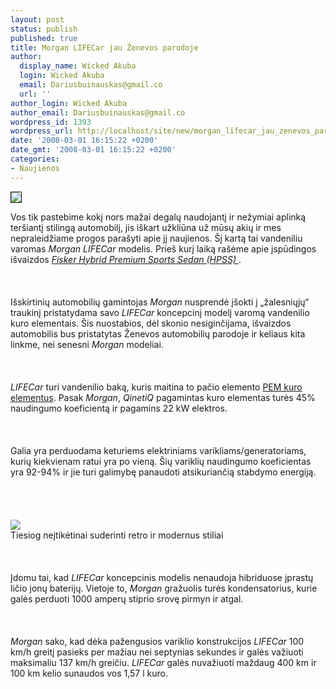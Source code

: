 ```yaml
---
layout: post
status: publish
published: true
title: Morgan LIFECar jau Ženevos parodoje
author:
  display_name: Wicked Akuba
  login: Wicked Akuba
  email: Dariusbuinauskas@gmail.co
  url: ''
author_login: Wicked Akuba
author_email: Dariusbuinauskas@gmail.co
wordpress_id: 1393
wordpress_url: http://localhost/site/new/morgan_lifecar_jau_zenevos_parodoje/
date: '2008-03-01 16:15:22 +0200'
date_gmt: '2008-03-01 16:15:22 +0200'
categories:
- Naujienos
---
```

<div class="imgright"><img src="http://www.technews.lt/upl/Failai/morgan.life.car.1.500.jpg" border="1"></div>
<p>Vos tik pastebime kokį nors mažai degalų naudojantį ir nežymiai aplinką teršiantį stilingą automobilį, jis iškart užkliūna už mūsų akių ir mes nepraleidžiame progos parašyti apie jį naujienos. Šį kartą tai vandeniliu varomas <i>Morgan LIFECar</i> modelis. Prieš kurį laiką rašėme apie įspūdingos išvaizdos <a class="ns" href="http://www.technews.lt/index.php?id=Kas&amp;Id=417"><i>Fisker Hybrid Premium Sports Sedan (HPSS) </i></a>.<br />
<br><br />
<br>Išskirtinių automobilių gamintojas <i>Morgan</i> nusprendė įšokti į „žalesniųjų“ traukinį pristatydama savo <i>LIFECar</i> koncepcinį modelį varomą vandenilio kuro elementais. Šis nuostabios, dėl skonio nesiginčijama, išvaizdos automobilis bus pristatytas Ženevos automobilių parodoje ir keliaus kita linkme, nei senesni <i>Morgan</i> modeliai.<br />
<br><br />
<br><i>LIFECar</i> turi vandenilio baką, kuris maitina to pačio elemento <a class="ns" href="http://en.wikipedia.org/wiki/Proton_exchange_membrane">PEM kuro elementus</a>. Pasak <i>Morgan</i>, <i>QinetiQ</i> pagamintas kuro elementas turės 45% naudingumo koeficientą ir pagamins 22 kW elektros.<br />
<br><br />
<br>Galia yra perduodama keturiems elektriniams varikliams/generatoriams, kurių kiekvienam ratui yra po vieną. Šių variklių naudingumo koeficientas yra 92-94% ir jie turi galimybę panaudoti atsikuriančią stabdymo energiją.<br />
<br><br />
<br><br><img src="http://www.technews.lt/upl/Failai/morgan.life.car.5.500.jpg"><br><span class="saltinis">Tiesiog neįtikėtinai suderinti retro ir modernus stiliai</span><br />
<br><br />
<br>Įdomu tai, kad <i>LIFECar</i> koncepcinis modelis nenaudoja hibriduose įprastų ličio jonų baterijų. Vietoje to, <i>Morgan</i> gražuolis turės kondensatorius, kurie galės perduoti 1000 amperų stiprio srovę pirmyn ir atgal.<br />
<br><br />
<br><i>Morgan</i> sako, kad dėka pažengusios variklio konstrukcijos <i>LIFECar</i> 100 km/h greitį pasieks per mažiau nei septynias sekundes ir galės važiuoti maksimaliu 137 km/h greičiu. <i>LIFECar</i> galės nuvažiuoti maždaug 400 km ir 100 km kelio sunaudos vos 1,57 l kuro.</p>
